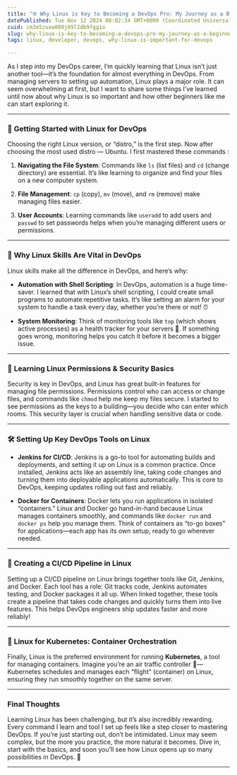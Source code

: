 ```yaml
---
title: "🌐 Why Linux is Key to Becoming a DevOps Pro: My Journey as a Beginner"
datePublished: Tue Nov 12 2024 08:02:34 GMT+0000 (Coordinated Universal Time)
cuid: cm3e5zuxw000j09l2db9fgg1o
slug: why-linux-is-key-to-becoming-a-devops-pro-my-journey-as-a-beginner
tags: linux, developer, devops, why-linux-is-important-for-devops

---
```


As I step into my DevOps career, I’m quickly learning that Linux isn’t just another tool—it’s the foundation for almost everything in DevOps. From managing servers to setting up automation, Linux plays a major role. It can seem overwhelming at first, but I want to share some things I’ve learned until now about why Linux is so important and how other beginners like me can start exploring it.

---

### 🏁 **Getting Started with Linux for DevOps**

Choosing the right Linux version, or “distro,” is the first step. Now after choosing the most used distro — Ubuntu. I first mastered these commands :

1. **Navigating the File System**: Commands like `ls` (list files) and `cd` (change directory) are essential. It’s like learning to organize and find your files on a new computer system.
    
2. **File Management**: `cp` (copy), `mv` (move), and `rm` (remove) make managing files easier.
    
3. **User Accounts**: Learning commands like `useradd` to add users and `passwd` to set passwords helps when you’re managing different users or permissions.
    

---

### 💼 **Why Linux Skills Are Vital in DevOps**

Linux skills make all the difference in DevOps, and here’s why:

* **Automation with Shell Scripting**: In DevOps, automation is a huge time-saver. I learned that with Linux’s shell scripting, I could create small programs to automate repetitive tasks. It’s like setting an alarm for your system to handle a task every day, whether you’re there or not! ⏰
    
* **System Monitoring**: Think of monitoring tools like `top` (which shows active processes) as a health tracker for your servers 🏃. If something goes wrong, monitoring helps you catch it before it becomes a bigger issue.
    

---

### 🔐 **Learning Linux Permissions & Security Basics**

Security is key in DevOps, and Linux has great built-in features for managing file permissions. Permissions control who can access or change files, and commands like `chmod` help me keep my files secure. I started to see permissions as the keys to a building—you decide who can enter which rooms. This security layer is crucial when handling sensitive data or code.

---

### 🛠️ **Setting Up Key DevOps Tools on Linux**

* **Jenkins for CI/CD**: Jenkins is a go-to tool for automating builds and deployments, and setting it up on Linux is a common practice. Once installed, Jenkins acts like an assembly line, taking code changes and turning them into deployable applications automatically. This is core to DevOps, keeping updates rolling out fast and reliably.
    
* **Docker for Containers**: Docker lets you run applications in isolated “containers.” Linux and Docker go hand-in-hand because Linux manages containers smoothly, and commands like `docker run` and `docker ps` help you manage them. Think of containers as “to-go boxes” for applications—each app has its own setup, ready to go wherever needed.
    

---

### 🚀 **Creating a CI/CD Pipeline in Linux**

Setting up a CI/CD pipeline on Linux brings together tools like Git, Jenkins, and Docker. Each tool has a role: Git tracks code, Jenkins automates testing, and Docker packages it all up. When linked together, these tools create a pipeline that takes code changes and quickly turns them into live features. This helps DevOps engineers ship updates faster and more reliably!

---

### 🧩 **Linux for Kubernetes: Container Orchestration**

Finally, Linux is the preferred environment for running **Kubernetes**, a tool for managing containers. Imagine you’re an air traffic controller 🛫—Kubernetes schedules and manages each “flight” (container) on Linux, ensuring they run smoothly together on the same server.

---

### **Final Thoughts**

Learning Linux has been challenging, but it’s also incredibly rewarding. Every command I learn and tool I set up feels like a step closer to mastering DevOps. If you’re just starting out, don’t be intimidated. Linux may seem complex, but the more you practice, the more natural it becomes. Dive in, start with the basics, and soon you’ll see how Linux opens up so many possibilities in DevOps. 🌱

---